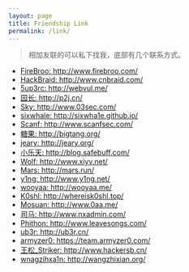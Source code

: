 ```yaml
---
layout: page
title: Friendship Link
permalink: /link/
---
```


> 相加友联的可以私下找我，底部有几个联系方式。

* <a target="_blank" href="http://www.firebroo.com/">FireBroo: http://www.firebroo.com/</a>
* <a target="_blank" href="http://www.cnbraid.com">HackBraid: http://www.cnbraid.com/</a>
* <a target="_blank" href="http://webvul.me/">5up3rc: http://webvul.me/</a>
* <a target="_blank" href="http://p2j.cn/">园长: http://p2j.cn/</a>
* <a target="_blank" href="http://www.03sec.com/">Sky: http://www.03sec.com/</a>
* <a target="_blank" href="http://sixwha1e.github.io/">sixwhale: http://sixwha1e.github.io/</a>
* <a target="_blank" href="http://www.scanfsec.com/">Scanf: http://www.scanfsec.com/</a>
* <a target="_blank" href="http://bigtang.org/">糖果: http://bigtang.org/</a>
* <a target="_blank" href="http://jeary.org/">jeary: http://jeary.org/</a>
* <a target="_blank" href="http://blog.safebuff.com/">小乐天: http://blog.safebuff.com/</a>
* <a target="_blank" href="http://www.xiyv.net/">Wolf: http://www.xiyv.net/</a>
* <a target="_blank" href="http://mars.run/">Mars: http://mars.run/</a>
* <a target="_blank" href="http://www.y1ng.net/">y1ng: http://www.y1ng.net/</a>
* <a target="_blank" href="http://wooyaa.me/">wooyaa: http://wooyaa.me/</a>
* <a target="_blank" href="http://whereisk0shl.top/">K0shl: http://whereisk0shl.top/</a>
* <a target="_blank" href="http://www.0aa.me/">Mosuan: http://www.0aa.me/</a>
* <a target="_blank" href="http://www.nxadmin.com/">司马: http://www.nxadmin.com/</a>
* <a target="_blank" href="http://www.leavesongs.com/">Phithon: http://www.leavesongs.com/</a>
* <a target="_blank" href="http://ub3r.cn/">ub3r: http://ub3r.cn/</a>
* <a target="_blank" href="https://team.armyzer0.com/">armyzer0: https://team.armyzer0.com/</a>
* <a target="_blank" href="http://www.hackersb.cn/">王松_Striker: http://www.hackersb.cn/</a>
* <a target="_blank" href="http://wangzhixian.org/">wnagzihxa1n: http://wangzhixian.org/</a>